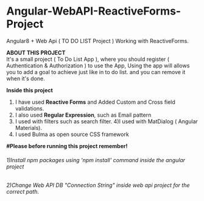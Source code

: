 # Angular-WebAPI-ReactiveForms-Project

Angular8 + Web Api ( TO DO LIST Project ) Working with ReactiveForms.

<strong> ABOUT THIS PROJECT </strong><br>
It's a small project ( To Do List App ), where you should register ( Authentication  & Authorization ) to use the App, Using the app will allows you to add a goal to achieve just like in to do list. and you can remove it when it's done.

<strong> Inside this project </strong>
1) I have used <strong>Reactive Forms</strong> and Added Custom and Cross field validations.
2) I also used <strong>Regular Expression</strong>, such as Email pattern
3) I used with filters such as search filter.
4)I used with MatDialog ( Angular Materials).
5) I used Bulma as open source CSS framework


<strong>#Please before running this project remember! </strong>
<h6>1)Install npm packages using 'npm install' command inside the angular project</h6>                
<h6>2)Change Web API DB "Connection String" inside web api project for the correct path. </h6>
